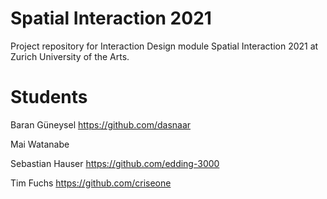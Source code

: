 # Spatial Interaction 2021
Project repository for Interaction Design module Spatial Interaction 2021 at Zurich University of the Arts.

# Students
Baran Güneysel https://github.com/dasnaar

Mai Watanabe 

Sebastian Hauser https://github.com/edding-3000

Tim Fuchs https://github.com/criseone

